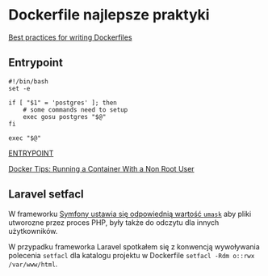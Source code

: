 # Dockerfile najlepsze praktyki

[Best practices for writing Dockerfiles](https://docs.docker.com/develop/develop-images/dockerfile_best-practices/)

## Entrypoint

```
#!/bin/bash
set -e

if [ "$1" = 'postgres' ]; then
    # some commands need to setup
    exec gosu postgres "$@"
fi

exec "$@"
```

[ENTRYPOINT](https://docs.docker.com/develop/develop-images/dockerfile_best-practices/#entrypoint)

[Docker Tips: Running a Container With a Non Root User](https://medium.com/better-programming/running-a-container-with-a-non-root-user-e35830d1f42a)

## Laravel setfacl

W frameworku [Symfony ustawia się odpowiednią wartość `umask`](https://github.com/symfony/recipes/blob/9a7f5bcebbda2f5244c4be4133a6bd181080cbea/symfony/framework-bundle/4.4/public/index.php#L9) aby pliki utworozne przez proces PHP, były także do odczytu dla innych użytkowników.

W przypadku frameworka Laravel spotkałem się z konwencją wywoływania polecenia `setfacl` dla katalogu projektu w Dockerfile 
`setfacl -Rdm o::rwx /var/www/html`.
